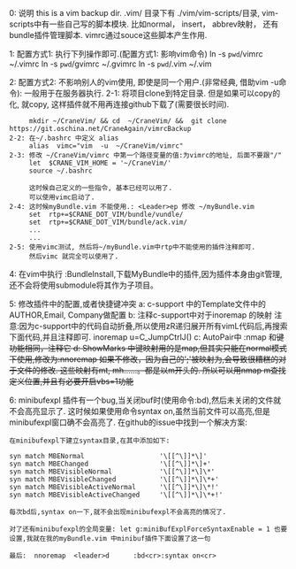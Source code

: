 0: 说明
this is a vim backup dir.
.vim/ 目录下有 ./vim/vim-scripts/目录, vim-scripts中有一些自己写的脚本模块.
比如normal， insert， abbrev映射， 还有bundle插件管理脚本.
vimrc通过souce这些脚本产生作用.


1: 配置方式1: 执行下列操作即可.(配置方式1: 影响vim命令)
 ln  -s  `pwd`/vimrc   ~/.vimrc
 ln  -s  `pwd`/gvimrc  ~/.gvimrc
 ln  -s  `pwd`/.vim    ~/.vim


2: 配置方式2: 不影响别人的vim使用, 即使是同一个用户.(非常经典, 借助vim -u命令): 一般用于在服务器执行.
    2-1: 将项目clone到特定目录.
         但是如果可以copy的化, 就copy, 这样插件就不用再连接github下载了(需要很长时间).

         mkdir ~/CraneVim/ && cd  ~/CraneVim/ &&  git clone https://git.oschina.net/CraneAgain/vimrcBackup
    2-2: 在~/.bashrc 中定义 alias
         alias  vimc="vim  -u  ~/CraneVim/vimrc"
    2-3: 修改 ~/CraneVim/vimrc 中第一个路径变量的值:为vimrc的地址, 后面不要跟"/"
         let  $CRANE_VIM_HOME = '~/CraneVim/'
         source ~/.bashrc

         这时候自己定义的一些指令, 基本已经可以用了.
         可以使用vimc启动了.
    2-4: 这时候myBundle.vim 不能使用.: <Leader>ep 修改 ~/myBundle.vim
         set  rtp+=$CRANE_DOT_VIM/bundle/vundle/
         set  rtp+=$CRANE_DOT_VIM/bundle/ack.vim/
         ...
         ...
    2-5: 使用vimc测试, 然后将~/myBundle.vim中rtp中不能使用的插件注释即可.
         然后vimc 就完全可以使用了.




4: 在vim中执行 :BundleInstall,下载MyBundle中的插件,因为插件本身由git管理,还不会将使用submodule将其作为子项目。

5: 修改插件中的配置,或者快捷键冲突
    a: c-support 中的Template文件中的AUTHOR,Email, Company做配置
    b: 注释c-support中对于inoremap <C-j> 的映射
       注意:因为c-support中的代码自动折叠,所以使用zR递归展开所有vimL代码后,再搜索下面代码,并且注释即可.
       inoremap  <buffer>  <silent>  <C-j>  <C-G>u<C-R>=C_JumpCtrlJ()<CR>
    c: AutoPair中 :nmap  <c-h> 和<del>键功能相同，注释它
    d: ShowMarks 中键映射用的是map,但其实只能在normal模式下使用,修改为:nnoremap
       如果不修改，因为自己的';'被映射为<nop>,会导致很糟糕的对于文件的修改.
           这些映射有<leader>mt, <leader>mh......。都是以<leader>m开头的. 所以可以用nmap <leader>m查找定义位置,并且有必要开启vbs=1功能

6: minibufexpl 插件有一个bug,当关闭buf时(使用命令:bd),然后未关闭的文件就不会高亮显示了.
    这时候如果使用命令syntax on,虽然当前文件可以高亮,但是minibufexpl窗口确不会高亮了.
    在github的issue中找到一个解决方案:

    在minibufexpl下建立syntax目录,在其中添加如下:

    syn match MBENormal                   '\[[^\]]*\]'
    syn match MBEChanged                  '\[[^\]]*\]+'
    syn match MBEVisibleNormal            '\[[^\]]*\]\*'
    syn match MBEVisibleChanged           '\[[^\]]*\]\*+'
    syn match MBEVisibleActiveNormal      '\[[^\]]*\]\*!'
    syn match MBEVisibleActiveChanged     '\[[^\]]*\]\*+!'

    每次bd后,syntax on一下,就不会出现minibufexpl不会高亮的情况了.

    对了还有minibufexpl的全局变量: let g:miniBufExplForceSyntaxEnable = 1 也要设置,我就在我的myBundle.vim 中minibuf插件下面设置了这一句

    最后:  nnoremap  <leader>d      :bd<cr>:syntax on<cr>


